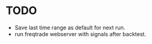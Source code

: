 # TODO

- Save last time range as default for next run.
- run freqtrade webserver with signals after backtest.
